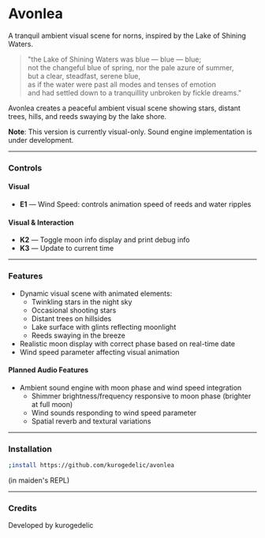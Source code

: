 # Avonlea

A tranquil ambient visual scene for norns, inspired by the Lake of Shining Waters.

> "the Lake of Shining Waters was blue — blue — blue;  
> not the changeful blue of spring, nor the pale azure of summer,  
> but a clear, steadfast, serene blue,  
> as if the water were past all modes and tenses of emotion  
> and had settled down to a tranquillity unbroken by fickle dreams."

Avonlea creates a peaceful ambient visual scene showing stars, distant trees, hills, and reeds swaying by the lake shore.

**Note**: This version is currently visual-only. Sound engine implementation is under development.

---

### Controls

#### Visual
- **E1** — Wind Speed: controls animation speed of reeds and water ripples

#### Visual & Interaction
- **K2** — Toggle moon info display and print debug info
- **K3** — Update to current time

---

### Features
- Dynamic visual scene with animated elements:
  - Twinkling stars in the night sky
  - Occasional shooting stars
  - Distant trees on hillsides
  - Lake surface with glints reflecting moonlight
  - Reeds swaying in the breeze
- Realistic moon display with correct phase based on real-time date
- Wind speed parameter affecting visual animation

#### Planned Audio Features
- Ambient sound engine with moon phase and wind speed integration
  - Shimmer brightness/frequency responsive to moon phase (brighter at full moon)
  - Wind sounds responding to wind speed parameter
  - Spatial reverb and textural variations

---

### Installation

```bash
;install https://github.com/kurogedelic/avonlea
```

(in maiden's REPL)

---

### Credits
Developed by kurogedelic